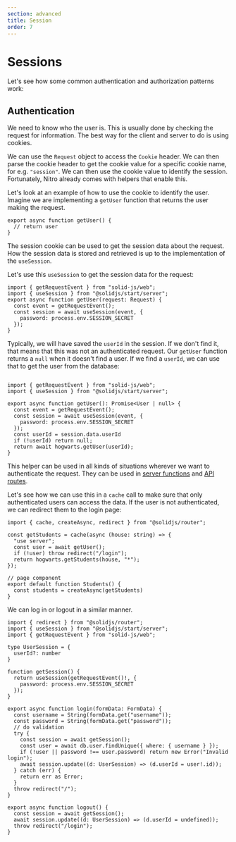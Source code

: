 ```yaml
---
section: advanced
title: Session
order: 7
---
```


# Sessions

Let's see how some common authentication and authorization patterns work:

## Authentication

We need to know who the user is. This is usually done by checking the request for information. The best way for the client and server to do is using cookies.

We can use the `Request` object to access the `Cookie` header. We can then parse the cookie header to get the cookie value for a specific cookie name, for e.g. `"session"`. We can then use the cookie value to identify the session. Fortunately, Nitro already comes with helpers that enable this.

Let's look at an example of how to use the cookie to identify the user. Imagine we are implementing a `getUser` function that returns the user making the request.

```tsx {6} filename="/lib/session.ts"
export async function getUser() {
  // return user
}
```

The session cookie can be used to get the session data about the request. How the session data is stored and retrieved is up to the implementation of the `useSession`.

Let's use this `useSession` to get the session data for the request:

```tsx filename="/lib/session.ts"
import { getRequestEvent } from "solid-js/web";
import { useSession } from "@solidjs/start/server";
export async function getUser(request: Request) {
  const event = getRequestEvent();
  const session = await useSession(event, {
    password: process.env.SESSION_SECRET
  });
}
```

Typically, we will have saved the `userId` in the session. If we don't find it, that means that this was not an authenticated request. Our `getUser` function returns a `null` when it doesn't find a user. If we find a `userId`, we can use that to get the user from the database:

```tsx filename="/lib/session.ts"

import { getRequestEvent } from "solid-js/web";
import { useSession } from "@solidjs/start/server";

export async function getUser(): Promise<User | null> {
  const event = getRequestEvent();
  const session = await useSession(event, {
    password: process.env.SESSION_SECRET
  });
  const userId = session.data.userId
  if (!userId) return null;
  return await hogwarts.getUser(userId);
}
```

This helper can be used in all kinds of situations wherever we want to authenticate the request. They can be used in [server functions][serverfunctions] and [API routes][apiroutes].

Let's see how we can use this in a `cache` call to make sure that only authenticated users can access the data. If the user is not authenticated, we can redirect them to the login page:

```tsx filename="/routes/api/[house]/admin.ts"
import { cache, createAsync, redirect } from "@solidjs/router";

const getStudents = cache(async (house: string) => {
  "use server";
  const user = await getUser();
  if (!user) throw redirect("/login");
  return hogwarts.getStudents(house, "*");
});

// page component
export default function Students() {
  const students = createAsync(getStudents)
}
```

We can log in or logout in a similar manner.
```tsx filename="/routes/session.server.ts"
import { redirect } from "@solidjs/router";
import { useSession } from "@solidjs/start/server";
import { getRequestEvent } from "solid-js/web";

type UserSession = {
  userId?: number
}

function getSession() {
  return useSession(getRequestEvent()!, {
    password: process.env.SESSION_SECRET
  });
}

export async function login(formData: FormData) {
  const username = String(formData.get("username"));
  const password = String(formData.get("password"));
  // do validation
  try {
    const session = await getSession();
    const user = await db.user.findUnique({ where: { username } });
    if (!user || password !== user.password) return new Error("Invalid login");
    await session.update((d: UserSession) => (d.userId = user!.id));
  } catch (err) {
    return err as Error;
  }
  throw redirect("/");
}

export async function logout() {
  const session = await getSession();
  await session.update((d: UserSession) => (d.userId = undefined));
  throw redirect("/login");
}
```

[serverfunctions]: /docs/server-functions
[apiroutes]: /docs/api-routes
